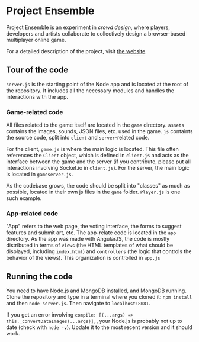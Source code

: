 # Project Ensemble

Project Ensemble is an experiment in *crowd design*, where players, developers and artists collaborate to collectively design a browser-based multiplayer online game.

For a detailed description of the project, visit [the website](http://www.dynetisgames.com/2017/04/20/project-ensemble/).

## Tour of the code

`server.js` is the starting point of the Node app and is located at the root of the repository. It includes all the necessary modules
and handles the interactions with the app.

### Game-related code

All files related to the game itself are located in the `game` directory. `assets` contains the images, sounds, JSON files, etc. used in the game.
`js` containts the source code, split into `client` and `server`-related code.

For the client, `game.js` is where the main logic is located. This file often references the `Client` object, which is defined in `client.js`
and acts as the interface between the game and the server (if you contribute, please put all interactions involving Socket.io in `client.js`).
For the server, the main logic is located in `gameserver.js`.

As the codebase grows, the code should be split into "classes" as much as possible, located in their own js files in the `game` folder.
`Player.js` is one such example.

### App-related code

"App" refers to the web page, the voting interface, the forms to suggest features and submit art, etc. The app-relate code is
located in the `app` directory. As the app was made with AngularJS,
the code is mostly distributed in terms of `views` (the HTML templates of what should be displayed, including `index.html`) and `controllers` (the logic that
controls the behavior of the views). This organization is controlled in `app.js`

## Running the code

You need to have Node.js and MongoDB installed, and MongoDB running. Clone the repository and type in a terminal where you cloned it: `npm install` and then `node server.js`. Then navigate to `localhost:8081`.

If you get an error involving `compile: [(...args) => this._convertDataImages(...args)],`, your Node.js is probably not up to date (check with `node -v`). Update it to the most recent version and it should work.
